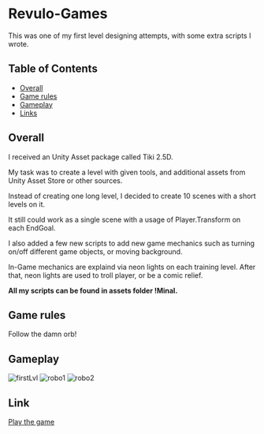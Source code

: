 # Revulo-Games

This was one of my first level designing attempts, with some extra scripts I wrote.

## Table of Contents
  * [Overall](https://github.com/Minal06/Revulo-Games#overall)
  * [Game rules](https://github.com/Minal06/Revulo-Games#game-rules)
  * [Gameplay](https://github.com/Minal06/Revulo-Games#gameplay)
  * [Links](https://github.com/Minal06/Revulo-Games#link)

## Overall
I received an Unity Asset package called Tiki 2.5D.

My task was to create a level with given tools, and additional assets from Unity Asset Store or other sources.

Instead of creating one long level, I decided to create 10 scenes with a short levels on it. 

It still could work as a single scene with a usage of Player.Transform on each EndGoal.

I also added a few new scripts to add new game mechanics such as turning on/off different game objects, or moving background.

In-Game mechanics are explaind via neon lights on each training level. After that, neon lights are used to troll player, or be a comic relief.

**All my scripts can be found in assets folder !Minal.**


## Game rules
Follow the damn orb! 

## Gameplay
![firstLvl](https://user-images.githubusercontent.com/94176489/178253858-18ab56dc-c1e7-4965-9d28-05c07e0600b0.jpg)
![robo1](https://user-images.githubusercontent.com/94176489/178254752-8e3ee68e-a211-4cca-b058-3ffbf1388de5.gif)
![robo2](https://user-images.githubusercontent.com/94176489/178256490-6dff65c6-b70d-4a16-9a26-e7046827ec54.gif)

## Link
[Play the game](https://play.unity.com/mg/other/build-robojoy)
